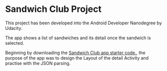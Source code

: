 # Sandwich Club Project

This project has been developed into the Android Developer Nanodegree by Udacity. 

The app shows a list of sandwiches and its detail once the sandwich is selected.

Beginning by downloading the [Sandwich Club app starter code.](https://github.com/udacity/sandwich-club-starter-code), the purpose of the app was to design the Layout of the detail Activity and practise with the JSON parsing. 
